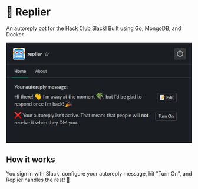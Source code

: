 # 🤖 Replier

An autoreply bot for the [Hack Club](https://hackclub.com) Slack! Built using Go, MongoDB, and Docker.

![](./img/screenshot1.png)

## How it works

You sign in with Slack, configure your autoreply message, hit "Turn On", and Replier handles the rest! 🎉